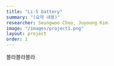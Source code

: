```yaml
---
title: "Li-S battery"
summary: "(요약 내용)"
researcher: Seungwoo Choo, Juyoung Kim
image: "/images/project1.png"
layout: project
order: 1
---
```


블라블라블라
